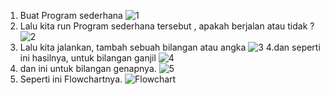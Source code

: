 1. Buat Program sederhana 
![1](https://user-images.githubusercontent.com/56242226/67909010-3562e400-fbb0-11e9-9db8-8cf2966d9ccf.png)
2. Lalu kita run Program sederhana tersebut , apakah berjalan atau tidak ?
![2](https://user-images.githubusercontent.com/56242226/67909049-6c38fa00-fbb0-11e9-8b03-e0bda3a94544.png)
3. Lalu kita jalankan, tambah sebuah bilangan atau angka
![3](https://user-images.githubusercontent.com/56242226/67909125-b28e5900-fbb0-11e9-9868-cdb53229bdd9.png)
4.dan seperti ini hasilnya, untuk bilangan ganjil
![4](https://user-images.githubusercontent.com/56242226/67909230-0e58e200-fbb1-11e9-9422-11f92620302c.png)
5. dan ini untuk bilangan genapnya.
![5](https://user-images.githubusercontent.com/56242226/67909335-6bed2e80-fbb1-11e9-9b17-561440a2e5e6.png)
6. Seperti ini Flowchartnya.
![Flowchart](https://user-images.githubusercontent.com/56242226/67909373-8e7f4780-fbb1-11e9-8eac-cf225c858d32.png)
